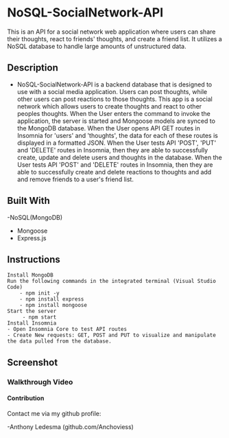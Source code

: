 # NoSQL-SocialNetwork-API

This is an API for a social network web application where users can share their thoughts, react to friends' thoughts, and create a friend list. It utilizes a NoSQL database to handle large amounts of unstructured data.

## Description

  - NoSQL-SocialNetwork-API is a backend database that is designed to use with a social media application. Users can post thoughts, while other users can post reactions to those thoughts. This app is a social network which allows users to create thoughts and react to other peoples thoughts. When the User enters the command to invoke the application, the server is started and Mongoose models are synced to the MongoDB database. When the User opens API GET routes in Insomnia for 'users' and 'thoughts', the data for each of these routes is displayed in a formatted JSON. When the User tests API 'POST', 'PUT' and 'DELETE' routes in Insomnia, then they are able to successfully create, update and delete users and thoughts in the database. When the User tests API 'POST' and 'DELETE' routes in Insomnia, then they are able to successfully create and delete reactions to thoughts and add and remove friends to a user's friend list.
  
## Built With

   -NoSQL(MongoDB)
  - Mongoose
   - Express.js

## Instructions 
    Install MongoDB
    Run the following commands in the integrated terminal (Visual Studio Code)
        - npm init -y
        - npm install express
        - npm install mongoose
    Start the server
         - npm start
    Install Insomnia
    - Open Insomnia Core to test API routes
    - Create New requests: GET, POST and PUT to visualize and manipulate the data pulled from the database.

## Screenshot

    

### Walkthrough Video

   

#### Contribution

Contact me via my github profile:

-Anthony Ledesma (github.com/Anchoviess)
